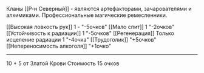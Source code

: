Кланы [[Р-н Северный]] - являются артефакторами, зачарователями и алхимиками. Профессиональные магические ремесленники.  


[[Высокая ловкость рук]] 1 - "-5очков"
[[Мало спит]] 1 "-2очков"
[[Устойчивость к радиации]] 1 "-5очков"
[[Регенерация]] Только исцеление радиации 1 "-4очка"
[[Трудоголик]] "+5очков"
[[Непереносимость алкоголя]] "+1очко"

---
10 + 5 от Златой Крови
Стоимость 15 очков 